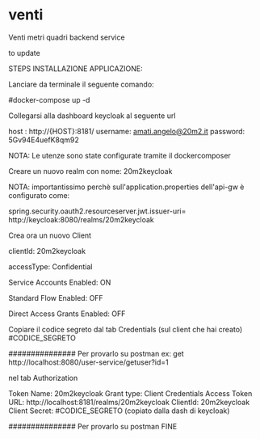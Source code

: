 # venti
Venti metri quadri backend service

to update

STEPS INSTALLAZIONE APPLICAZIONE:

Lanciare da terminale il seguente comando:

#docker-compose up -d

Collegarsi alla dashboard keycloak al seguente url

host : http://{HOST}:8181/
username: amati.angelo@20m2.it
password: 5Gv94E4uefK8qm92

NOTA: Le utenze sono state configurate tramite il dockercomposer

Creare un nuovo realm con nome: 20m2keycloak

NOTA: importantissimo perchè sull'application.properties dell'api-gw è configurato come:

spring.security.oauth2.resourceserver.jwt.issuer-uri= http://keycloak:8080/realms/20m2keycloak

Crea ora un nuovo Client

clientId: 20m2keycloak

accessType: Confidential

Service Accounts Enabled: ON

Standard Flow Enabled: OFF

Direct Access Grants Enabled: OFF


Copiare il codice segreto dal tab Credentials (sul client che hai creato) #CODICE_SEGRETO

############### Per provarlo su postman
ex: get http://localhost:8080/user-service/getuser?id=1

nel tab Authorization

Token Name: 20m2keycloak
Grant type: Client Credentials
Access Token URL: http://localhost:8181/realms/20m2keycloak
ClientId: 20m2keycloak
Client Secret: #CODICE_SEGRETO (copiato dalla dash di keycloak)


############### Per provarlo su postman FINE
